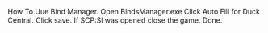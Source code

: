 How To Uue Bind Manager. Open BindsManager.exe
Click Auto Fill for Duck Central.
Click save.
If SCP:Sl was opened close the game.
Done.
